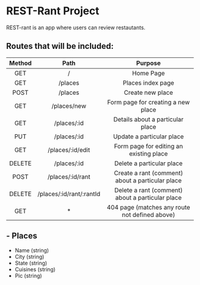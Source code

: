 # REST-Rant Project

REST-rant is an app where users can review restautants.

## Routes that will be included:

| Method | Path | Purpose |
| :---: | :---: | :---: |
| GET | / | Home Page |
| GET | /places | Places index page |
| POST | /places | Create new place |
| GET | /places/new | Form page for creating a new place |
| GET | /places/:id | Details about a particular place |
| PUT | /places/:id | Update a particular place |
| GET | /places/:id/edit | Form page for editing an existing place |
| DELETE | /places/:id | Delete a particular place |
| POST | /places/:id/rant | Create a rant (comment) about a particular place |
| DELETE | /places/:id/rant/:rantId | Delete a rant (comment) about a particular place |
| GET | * | 404 page (matches any route not defined above) |


## - Places
- Name (string)
- City (string)
- State (string)
- Cuisines (string)
- Pic (string)